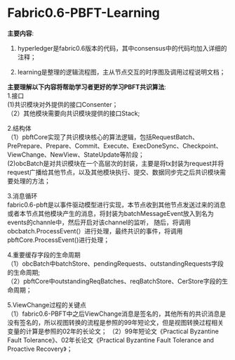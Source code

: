 # Fabric0.6-PBFT-Learning

**主要内容**:  
1. hyperledger是fabric0.6版本的代码，其中consensus中的代码均加入详细的注释；

2. learning是整理的逻辑流程图，主从节点交互的时序图及调用过程说明文档；


**主要理解以下内容将帮助学习者更好的学习PBFT共识算法**:  
1.接口  
  (1)共识模块对外提供的接口Consenter；   
 （2）其他模块需要向共识模块提供的接口Stack;  
 
2.结构体  
  （1）pbftCore实现了共识模块核心的算法逻辑，包括RequestBatch、PrePrepare、Prepare、Commit、Execute、ExecDoneSync、Checkpoint、ViewChange、NewView、StateUpdate等阶段；  
   (2)obcBatch是对共识模块在一个高层次的封装，主要是将tx封装为request并将request广播给其他节点，以及其他模块执行、提交、数据同步完之后共识模块需要处理的方法；  
  
3.消息循环  
  fabric0.6-pbft是以事件驱动模型进行实现，本节点收到其他节点发送过来的消息或者本节点其他模块产生的消息，将封装为batchMessageEvent放入到名为events的channle中，然后开启对该channel的监听，
  随后，将调用obcbatch.ProcessEvent(）进行处理，最终共识的事件，将调用pbftCore.ProcessEvent()进行处理；  
  
4.重要缓存字段的生命周期  
 （1）obcBatch中batchStore、pendingRequests、outstandingRequests字段的生命周期;  
 （2）pbftCore中outstandingReqBatches、reqBatchStore、CerStore字段的生命周期；  
 
5.ViewChange过程的关键点  
 （1）fabric0.6-PBFT中之后ViewChange消息是签名的，其他所有的共识消息是没有签名的，所以视图转换的流程是参照的99年短论文，但是视图转换过程相关变量的计算是参照的02年的长论文；
 （2）99年短论文《Practical Byzantine Fault Tolerance》、02年长论文《Practical Byzantine Fault Tolerance and Proactive Recovery》；
